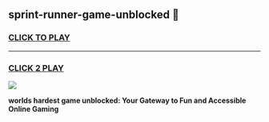 
## sprint-runner-game-unblocked 👋
<h3>
<a href="https://premium.freeplayer.one?title=sprint-runner-game-unblocked&ref=14F">CLICK TO PLAY</a></h3>
<hr>

<h3>
<a href="https://premium.freeplayer.one?title=sprint-runner-game-unblocked&ref=14F">CLICK 2 PLAY</a>
  
</h3>

<a href="https://premium.freeplayer.one?title=sprint-runner-game-unblocked&ref=12F/"><img src="https://clearcache.store/games.png"></a>


**worlds hardest game unblocked: Your Gateway to Fun and Accessible Online Gaming**

